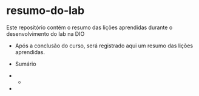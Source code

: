 # resumo-do-lab
Este repositório contém o resumo das lições aprendidas durante o desenvolvimento do lab na DIO

- Após a conclusão do curso, será registrado aqui um resumo das lições aprendidas.

- Sumário
- -

- 
